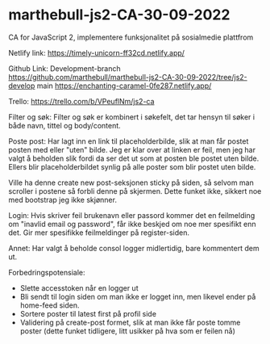 # marthebull-js2-CA-30-09-2022

CA for JavaScript 2, implementere funksjonalitet på sosialmedie plattfrom

Netlify link:
https://timely-unicorn-ff32cd.netlify.app/

Github Link:
Development-branch
https://github.com/marthebull/marthebull-js2-CA-30-09-2022/tree/js2-develop
main
https://enchanting-caramel-0fe287.netlify.app/

Trello:
https://trello.com/b/VPeuflNm/js2-ca

Filter og søk:
Filter og søk er kombinert i søkefelt, det tar hensyn til søker i både navn, tittel og body/content.

Poste post:
Har lagt inn en link til placeholderbilde, slik at man får postet posten med eller "uten" bilde. Jeg er klar over at linken er feil, men jeg har valgt å beholden slik fordi da ser det ut som at posten ble postet uten bilde. Ellers blir placeholderbildet synlig på alle poster som blir postet uten bilde.

Ville ha denne create new post-seksjonen sticky på siden, så selvom man scroller i postene så forbli denne på skjermen. Dette funket ikke, sikkert noe med bootstrap jeg ikke skjønner.

Login:
Hvis skriver feil brukenavn eller passord kommer det en feilmelding om "inavlid email og password", får ikke beskjed om noe mer spesifikt enn det. Gir mer spesifikke feilmeldinger på register-siden.

Annet:
Har valgt å beholde consol logger midlertidig, bare kommentert dem ut.

Forbedringspotensiale:

- Slette accesstoken når en logger ut
- Bli sendt til login siden om man ikke er logget inn, men likevel ender på home-feed siden.
- Sortere poster til latest first på profil side
- Validering på create-post formet, slik at man ikke får poste tomme poster (dette funket tidligere, litt usikker på hva som er feilen nå)
